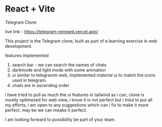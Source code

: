 # React + Vite

Telegram Clone

live link - https://telegram-remixed.vercel.app/

This project is the Telegram clone, built as part of a learning exercise in web development.

features implemented
1. search bar - we can search the names of chats 
2. darkmode and light mode with some animation
3. ui similar to telegramm web, implemented material ui to match the icons used in telegram.
3. chats are in ascending order

i have tried to pull as much the ui features in tailwind as i can, clone is mostly optimesed 
for web view, i know it is not perfect but i tried to put all my efforts, 
i am open to any suggestions which can i fix to make it more perfect. may be we can meake it perfect.

I am looking forward to possibility be part of your team.

